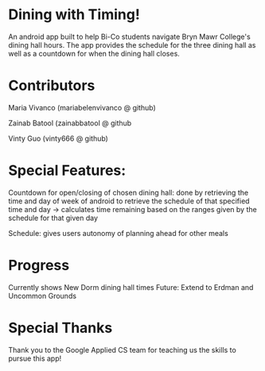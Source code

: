 # Dining with Timing! 

An android app built to help Bi-Co students navigate Bryn Mawr College's dining hall hours. The app provides the schedule for the three dining hall as well as a countdown for when the dining hall closes. 

# Contributors 
Maria Vivanco (mariabelenvivanco @ github)

Zainab Batool (zainabbatool @ github

Vinty Guo (vinty666 @ github) 

# Special Features: 
Countdown for open/closing of chosen dining hall: done by retrieving the time and day of week of android to retrieve the schedule of that specified time and day -> calculates time remaining based on the ranges given by the schedule for that given day 

Schedule: gives users autonomy of planning ahead for other meals

# Progress 

Currently shows New Dorm dining hall times
Future: Extend to Erdman and Uncommon Grounds 

# Special Thanks 
Thank you to the Google Applied CS team for teaching us the skills to pursue this app! 


